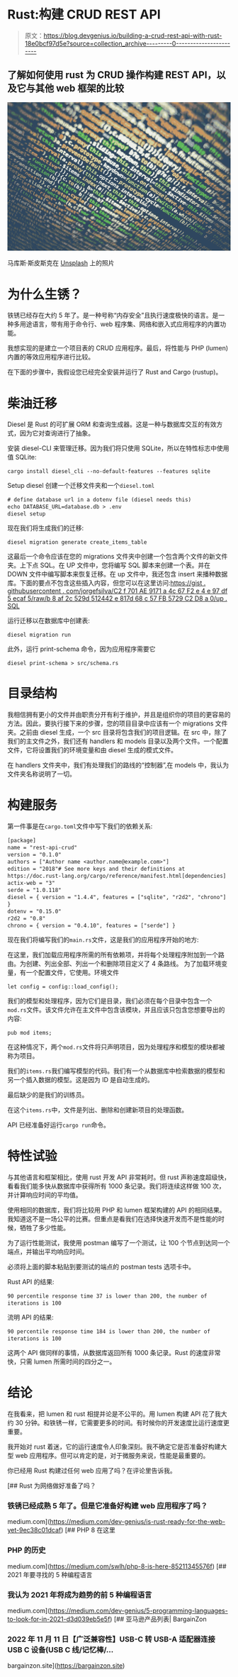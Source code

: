 # Rust:构建 CRUD REST API

> 原文：<https://blog.devgenius.io/building-a-crud-rest-api-with-rust-18e0bcf97d5e?source=collection_archive---------0----------------------->

## 了解如何使用 rust 为 CRUD 操作构建 REST API，以及它与其他 web 框架的比较

![](img/52db18adf940f6f751145aea253e9d63.png)

马库斯·斯皮斯克在 [Unsplash](https://unsplash.com?utm_source=medium&utm_medium=referral) 上的照片

# 为什么生锈？

铁锈已经存在大约 5 年了。是一种号称“内存安全”且执行速度极快的语言。是一种多用途语言，带有用于命令行、web 程序集、网络和嵌入式应用程序的内置功能。

我想实现的是建立一个项目表的 CRUD 应用程序。最后，将性能与 PHP (lumen)内置的等效应用程序进行比较。

在下面的步骤中，我假设您已经完全安装并运行了 Rust and Cargo (rustup)。

# 柴油迁移

Diesel 是 Rust 的可扩展 ORM 和查询生成器。这是一种与数据库交互的有效方式，因为它对查询进行了抽象。

安装 diesel-CLI 来管理迁移。因为我们将只使用 SQLite，所以在特性标志中使用值 SQLite:

```
cargo install diesel_cli --no-default-features --features sqlite
```

Setup diesel 创建一个迁移文件夹和一个`diesel.toml`

```
# define database url in a dotenv file (diesel needs this)
echo DATABASE_URL=database.db > .env
diesel setup
```

现在我们将生成我们的迁移:

```
diesel migration generate create_items_table
```

这最后一个命令应该在您的 migrations 文件夹中创建一个包含两个文件的新文件夹。上下点 SQL。在 UP 文件中，您将编写 SQL 脚本来创建一个表。并在 DOWN 文件中编写脚本来恢复迁移。在 up 文件中，我还包含 insert 来播种数据库。下面的要点不包含这些插入内容，但您可以在这里访问:[https://gist . githubusercontent . com/jorgefsilva/C2 f 701 AE 9171 a 4c 67 F2 e 4 e 97 df 5 ecaf 5/raw/b 8 af 2c 529d 512442 e 817d 68 c 57 FB 5729 C2 D8 a 0/up . SQL](https://gist.githubusercontent.com/jorgefsilva/c2f701ae9171a4c67f2e4e97df5ecaf5/raw/b8af2cc529d5124442e817d68c57fb5729c2d8a0/up.sql)

运行迁移以在数据库中创建表:

```
diesel migration run
```

此外，运行 print-schema 命令，因为应用程序需要它

```
diesel print-schema > src/schema.rs
```

# 目录结构

我相信拥有更小的文件并由职责分开有利于维护，并且是组织你的项目的更容易的方法。因此，要执行接下来的步骤，您的项目目录中应该有一个 migrations 文件夹。之前由 diesel 生成，一个 src 目录将包含我们的项目逻辑。在 src 中，除了我们的主文件之外，我们还有 handlers 和 models 目录以及两个文件。一个配置文件，它将设置我们的环境变量和由 diesel 生成的模式文件。

在 handlers 文件夹中，我们有处理我们的路线的“控制器”,在 models 中，我认为文件夹名称说明了一切。

# 构建服务

第一件事是在`cargo.toml`文件中写下我们的依赖关系:

```
[package]
name = "rest-api-crud"
version = "0.1.0"
authors = ["Author name <author.name@example.com>"]
edition = "2018"# See more keys and their definitions at https://doc.rust-lang.org/cargo/reference/manifest.html[dependencies]
actix-web = "3"
serde = "1.0.118"
diesel = { version = "1.4.4", features = ["sqlite", "r2d2", "chrono"] }
dotenv = "0.15.0"
r2d2 = "0.8"
chrono = { version = "0.4.10", features = ["serde"] }
```

现在我们将编写我们的`main.rs`文件，这是我们的应用程序开始的地方:

在这里，我们加载应用程序所需的所有依赖项，并将每个处理程序附加到一个路由。为创建、列出全部、列出一个和删除项目定义了 4 条路线。
为了加载环境变量，有一个配置文件，它使用。环境文件

```
let config = config::load_config();
```

我们的模型和处理程序，因为它们是目录，我们必须在每个目录中包含一个`mod.rs`文件。该文件允许在主文件中包含该模块，并且应该只包含您想要导出的内容:

```
pub mod items;
```

在这种情况下，两个`mod.rs`文件将只声明项目，因为处理程序和模型的模块都被称为项目。

我们的`items.rs`我们编写模型的代码。我们有一个从数据库中检索数据的模型和另一个插入数据的模型。这是因为 ID 是自动生成的。

最后缺少的是我们的训练员。

在这个`items.rs`中，文件是列出、删除和创建新项目的处理函数。

API 已经准备好运行`cargo run`命令。

# 特性试验

与其他语言和框架相比，使用 rust 开发 API 非常耗时。但 rust 声称速度超级快，看看我们能多快从数据库中获得所有 1000 条记录。我们将连续这样做 100 次，并计算响应时间的平均值。

使用相同的数据库，我们将比较用 PHP 和 lumen 框架构建的 API 的相同结果。我知道这不是一场公平的比赛。但重点是看我们在选择快速开发而不是性能的时候，牺牲了多少性能。

为了运行性能测试，我使用 postman 编写了一个测试，让 100 个节点到达同一个端点，并输出平均响应时间。

必须将上面的脚本粘贴到要测试的端点的 postman tests 选项卡中。

Rust API 的结果:

```
90 percentile response time 37 is lower than 200, the number of iterations is 100
```

流明 API 的结果:

```
90 percentile response time 184 is lower than 200, the number of iterations is 100
```

这两个 API 做同样的事情，从数据库返回所有 1000 条记录。Rust 的速度非常快，只需 lumen 所需时间的四分之一。

# 结论

在我看来，把 lumen 和 rust 相提并论是不公平的。用 lumen 构建 API 花了我大约 30 分钟。和铁锈一样，它需要更多的时间。有时候你的开发速度比运行速度更重要。

我开始对 rust 着迷，它的运行速度令人印象深刻。我不确定它是否准备好构建大型 web 应用程序。但可以肯定的是，对于微服务来说，性能是最重要的。

你已经用 Rust 构建过任何 web 应用了吗？在评论里告诉我。

[](https://medium.com/dev-genius/is-rust-ready-for-the-web-yet-9ec38c01dcaf) [## Rust 为网络做好准备了吗？

### 铁锈已经成熟 5 年了。但是它准备好构建 web 应用程序了吗？

medium.com](https://medium.com/dev-genius/is-rust-ready-for-the-web-yet-9ec38c01dcaf) [](https://medium.com/swlh/php-8-is-here-85211345576f) [## PHP 8 在这里

### PHP 的历史

medium.com](https://medium.com/swlh/php-8-is-here-85211345576f) [](https://medium.com/dev-genius/5-programming-languages-to-look-for-in-2021-d3d039eb5e5f) [## 2021 年要寻找的 5 种编程语言

### 我认为 2021 年将成为趋势的前 5 种编程语言

medium.com](https://medium.com/dev-genius/5-programming-languages-to-look-for-in-2021-d3d039eb5e5f) [](https://bargainzon.site) [## 亚马逊产品列表| BargainZon

### 2022 年 11 月 11 日【广泛兼容性】USB-C 转 USB-A 适配器连接 USB C 设备(USB C 线/记忆棒/…

bargainzon.site](https://bargainzon.site)